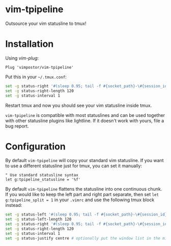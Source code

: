 # vim-tpipeline

Outsource your vim statusline to tmux!

# Installation

Using *vim-plug*:

```vim
Plug 'vimpostor/vim-tpipeline'
```

Put this in your `~/.tmux.conf`:

```bash
set -g status-right '#(sleep 0.95; tail -f #{socket_path}-\#{session_id}-vimbridge)'
set -g status-right-length 120
set -g status-interval 1
```

Restart tmux and now you should see your vim statusline inside tmux.

`vim-tpipeline` is compatible with most statuslines and can be used together with other statusline plugins like lightline. If it doesn't work with yours, file a bug report.

# Configuration

By default `vim-tpipeline` will copy your standard vim statusline.
If you want to use a different statusline just for tmux, you can set it manually:

```vim
" Use standard statusline syntax
let g:tpipeline_statusline = '%f'
```

By default `vim-tpipeline` flattens the statusline into one continuous chunk. If you would like to keep the left part and right part separate, then set `let g:tpipeline_split = 1` in your `.vimrc` and use the following tmux block instead:

```bash
set -g status-left '#(sleep 0.95; tail -f #{socket_path}-\#{session_id}-vimbridge)'
set -g status-left-length 120
set -g status-right '#(sleep 0.95; tail -f #{socket_path}-\#{session_id}-vimbridge-R)'
set -g status-right-length 120
set -g status-interval 1
set -g status-justify centre # optionally put the window list in the middle
```
